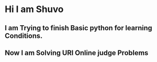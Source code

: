 # Hi I am Shuvo
## I am Trying to finish Basic python for learning Conditions.
## Now I am Solving URI Online judge Problems